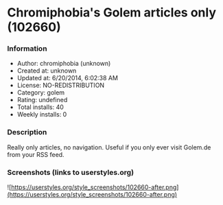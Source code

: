 # Chromiphobia's Golem articles only (102660)

### Information
- Author: chromiphobia (unknown)
- Created at: unknown
- Updated at: 6/20/2014, 6:02:38 AM
- License: NO-REDISTRIBUTION
- Category: golem
- Rating: undefined
- Total installs: 40
- Weekly installs: 0


### Description
Really only articles, no navigation. Useful if you only ever visit Golem.de from your RSS feed.


### Screenshots (links to userstyles.org)
![https://userstyles.org/style_screenshots/102660-after.png](https://userstyles.org/style_screenshots/102660-after.png)


